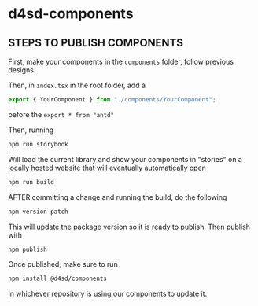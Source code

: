 # d4sd-components

## STEPS TO PUBLISH COMPONENTS

First, make your components in the `components` folder, follow previous designs

Then, in `index.tsx` in the root folder, add a
```js
export { YourComponent } from "./components/YourComponent";
```
before the `export * from "antd"`

Then, running
```bash
npm run storybook
```
Will load the current library and show your components in "stories" on a locally hosted website that will eventually automatically open

```bash
npm run build
```

AFTER committing a change and running the build, do the following

```bash
npm version patch
```

This will update the package version so it is ready to publish. Then publish with

```bash
npm publish
```

Once published, make sure to run
```bash
npm install @d4sd/components
```

in whichever repository is using our components to update it.
